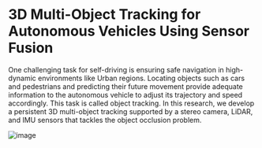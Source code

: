 # 3D Multi-Object Tracking for Autonomous Vehicles Using Sensor Fusion
One challenging task for self-driving is ensuring safe navigation in high-dynamic environments like Urban regions. Locating objects such as cars and pedestrians and predicting their future movement provide adequate information to the autonomous vehicle to adjust its trajectory and speed accordingly. This task is called object tracking. In this research, we develop a persistent 3D multi-object tracking supported by a stereo camera, LiDAR, and IMU sensors that tackles the object occlusion problem.

![image](3d-multi-object-tracking-img/tracking-gif.gif)
